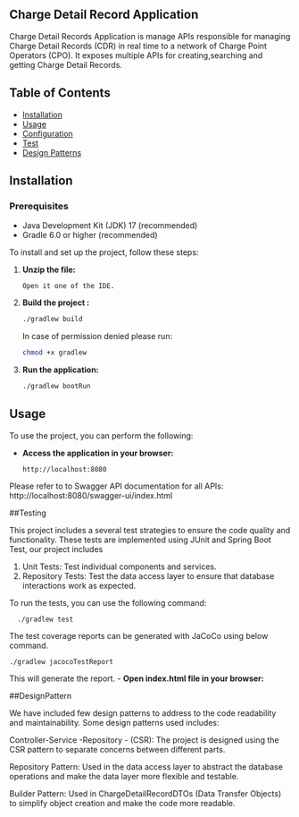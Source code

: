 ## Charge Detail Record Application

Charge Detail Records Application is manage APIs responsible for managing Charge Detail Records (CDR) in real time
to a network of Charge Point Operators (CPO). It exposes multiple APIs for creating,searching and getting 
Charge Detail Records.

## Table of Contents

- [Installation](#installation)
- [Usage](#usage)
- [Configuration](#configuration)
- [Test](#test)
- [Design Patterns](#designpatterns)

## Installation

### Prerequisites

- Java Development Kit (JDK) 17 (recommended)
- Gradle 6.0 or higher (recommended)

To install and set up the project, follow these steps:

1. **Unzip the file:**
    ```
    Open it one of the IDE.
    ```
   
2. **Build the project :**
    ```sh
    ./gradlew build
    ```
   
   In case of permission denied please run: 
    ```sh
    chmod +x gradlew
    ```
   
3. **Run the application:**
    ```sh
    ./gradlew bootRun
    ```

## Usage

To use the project, you can perform the following:

- **Access the application in your browser:**
    ```
    http://localhost:8080
    ```

Please refer to to Swagger API documentation for all APIs: http://localhost:8080/swagger-ui/index.html

##Testing

This project includes a several test strategies to ensure the code quality and functionality. 
These tests are implemented using JUnit and Spring Boot Test, our project includes

1. Unit Tests: Test individual components and services.
2. Repository Tests: Test the data access layer to ensure that database interactions work as expected.

To run the tests, you can use the following command:
  ``` 
    ./gradlew test
  ```

The test coverage reports can be generated with JaCoCo using below command.
  ```
./gradlew jacocoTestReport
  ```

This will generate the report. - **Open index.html file in your browser:**

##DesignPattern

We have included few design patterns to address to the code readability and maintainability.
Some design patterns used includes:

Controller-Service -Repository - (CSR): The project is designed using the CSR pattern to separate concerns 
between different parts.

Repository Pattern: Used in the data access layer to abstract the database operations 
and make the data layer more flexible and testable.

Builder Pattern: Used in ChargeDetailRecordDTOs (Data Transfer Objects) to simplify object creation 
and make the code more readable.

